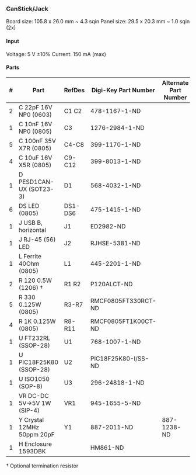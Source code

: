 ### CanStick/Jack ###

Board size: 105.8 x 26.0 mm ~ 4.3 sqin
Panel size: 29.5 x 20.3 mm ~ 1.0 sqin (2x)


#### Input ####

Voltage: 5 V ±10%
Current: 150 mA (max)


#### Parts ####

|  # | Part                             | RefDes  | Digi-Key Part Number       | Alternate Part Number      |
|---:|----------------------------------|---------|----------------------------|----------------------------|
|  2 | C 22pF 16V NP0 (0603)            | C1 C2   | 478-1167-1-ND              |                            |
|  1 | C 10nF 16V NP0 (0805)            | C3      | 1276-2984-1-ND             |                            |
|  5 | C 100nF 35V X7R (0805)           | C4-C8   | 399-1170-1-ND              |                            |
|  4 | C 10uF 16V X5R (0805)            | C9-C12  | 399-8013-1-ND              |                            |
|  1 | D PESD1CAN-UX (SOT23-3)          | D1      | 568-4032-1-ND              |                            |
|  6 | DS LED (0805)                    | DS1-DS6 | 475-1415-1-ND              |                            |
|  1 | J USB B, horizontal              | J1      | ED2982-ND                  |                            |
|  1 | J RJ-45 (56) LED                 | J2      | RJHSE-5381-ND              |                            |
|  1 | L Ferrite 40Ohm (0805)           | L1      | 445-2201-1-ND              |                            |
|  2 | R 120 0.5W (1206) †              | R1 R2   | P120ALCT-ND                |                            |
|  5 | R 330 0.125W (0805)              | R3-R7   | RMCF0805FT330RCT-ND        |                            |
|  4 | R 1K 0.125W (0805)               | R8-R11  | RMCF0805FT1K00CT-ND        |                            |
|  1 | U FT232RL (SSOP-28)              | U1      | 768-1007-1-ND              |                            |
|  1 | U PIC18F25K80 (SSOP-28)          | U2      | PIC18F25K80-I/SS-ND        |                            |
|  1 | U ISO1050 (SOP-8)                | U3      | 296-24818-1-ND             |                            |
|  1 | VR DC-DC 5V->5V 1W (SIP-4)       | VR1     | 945-1655-5-ND              |                            |
|  1 | Y Crystal 12MHz 50ppm 20pF       | Y1      | 887-2011-ND                | 887-1238-ND                |
|  1 | H Enclosure 1593DBK              |         | HM861-ND                   |                            |

† Optional termination resistor
